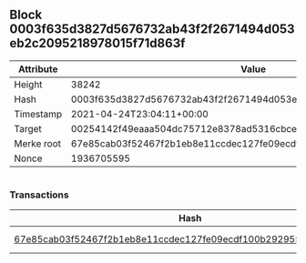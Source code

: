 ## Block 0003f635d3827d5676732ab43f2f2671494d053eb2c2095218978015f71d863f

Attribute | Value
--- | ---
Height | 38242
Hash | 0003f635d3827d5676732ab43f2f2671494d053eb2c2095218978015f71d863f
Timestamp | 2021-04-24T23:04:11+00:00
Target | 00254142f49eaaa504dc75712e8378ad5316cbcead634704b3734b6271167cc4
Merke root | 67e85cab03f52467f2b1eb8e11ccdec127fe09ecdf100b2929551cbf171bed7c
Nonce | 1936705595

```

```

### Transactions

Hash | Amount
--- | ---
[67e85cab03f52467f2b1eb8e11ccdec127fe09ecdf100b2929551cbf171bed7c](67e85cab03f52467f2b1eb8e11ccdec127fe09ecdf100b2929551cbf171bed7c.md) | 10.00000000 SKEPTI 
